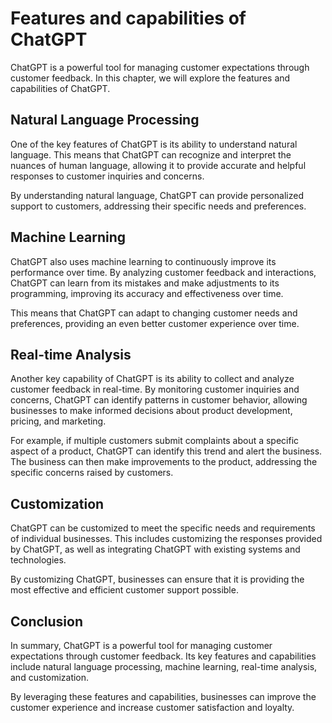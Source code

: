 Features and capabilities of ChatGPT
======================================================================

ChatGPT is a powerful tool for managing customer expectations through customer feedback. In this chapter, we will explore the features and capabilities of ChatGPT.

Natural Language Processing
---------------------------

One of the key features of ChatGPT is its ability to understand natural language. This means that ChatGPT can recognize and interpret the nuances of human language, allowing it to provide accurate and helpful responses to customer inquiries and concerns.

By understanding natural language, ChatGPT can provide personalized support to customers, addressing their specific needs and preferences.

Machine Learning
----------------

ChatGPT also uses machine learning to continuously improve its performance over time. By analyzing customer feedback and interactions, ChatGPT can learn from its mistakes and make adjustments to its programming, improving its accuracy and effectiveness over time.

This means that ChatGPT can adapt to changing customer needs and preferences, providing an even better customer experience over time.

Real-time Analysis
------------------

Another key capability of ChatGPT is its ability to collect and analyze customer feedback in real-time. By monitoring customer inquiries and concerns, ChatGPT can identify patterns in customer behavior, allowing businesses to make informed decisions about product development, pricing, and marketing.

For example, if multiple customers submit complaints about a specific aspect of a product, ChatGPT can identify this trend and alert the business. The business can then make improvements to the product, addressing the specific concerns raised by customers.

Customization
-------------

ChatGPT can be customized to meet the specific needs and requirements of individual businesses. This includes customizing the responses provided by ChatGPT, as well as integrating ChatGPT with existing systems and technologies.

By customizing ChatGPT, businesses can ensure that it is providing the most effective and efficient customer support possible.

Conclusion
----------

In summary, ChatGPT is a powerful tool for managing customer expectations through customer feedback. Its key features and capabilities include natural language processing, machine learning, real-time analysis, and customization.

By leveraging these features and capabilities, businesses can improve the customer experience and increase customer satisfaction and loyalty.
